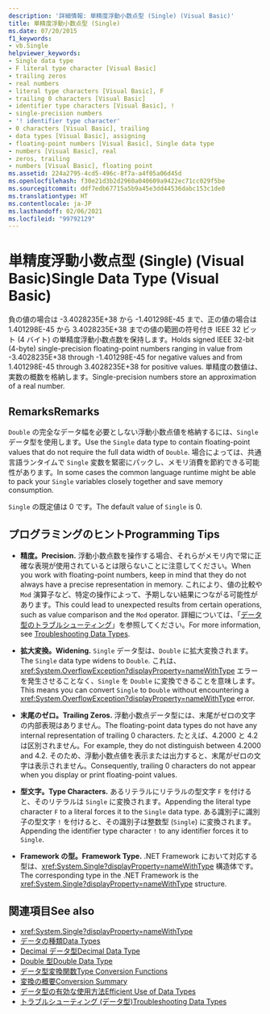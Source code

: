 ```yaml
---
description: '詳細情報: 単精度浮動小数点型 (Single) (Visual Basic)'
title: 単精度浮動小数点型 (Single)
ms.date: 07/20/2015
f1_keywords:
- vb.Single
helpviewer_keywords:
- Single data type
- F literal type character [Visual Basic]
- trailing zeros
- real numbers
- literal type characters [Visual Basic], F
- trailing 0 characters [Visual Basic]
- identifier type characters [Visual Basic], !
- single-precision numbers
- '! identifier type character'
- 0 characters [Visual Basic], trailing
- data types [Visual Basic], assigning
- floating-point numbers [Visual Basic], Single data type
- numbers [Visual Basic], real
- zeros, trailing
- numbers [Visual Basic], floating point
ms.assetid: 224a2795-4cd5-496c-8f7a-a4f05a06d45d
ms.openlocfilehash: f30e21d3b2d2960a040609a9422ec71cc029f5be
ms.sourcegitcommit: ddf7edb67715a5b9a45e3dd44536dabc153c1de0
ms.translationtype: HT
ms.contentlocale: ja-JP
ms.lasthandoff: 02/06/2021
ms.locfileid: "99792129"
---
```

# <a name="single-data-type-visual-basic"></a><span data-ttu-id="3157e-103">単精度浮動小数点型 (Single) (Visual Basic)</span><span class="sxs-lookup"><span data-stu-id="3157e-103">Single Data Type (Visual Basic)</span></span>

<span data-ttu-id="3157e-104">負の値の場合は -3.4028235E+38 から -1.401298E-45 まで、正の値の場合は 1.401298E-45 から 3.4028235E+38 までの値の範囲の符号付き IEEE 32 ビット (4 バイト) の単精度浮動小数点数を保持します。</span><span class="sxs-lookup"><span data-stu-id="3157e-104">Holds signed IEEE 32-bit (4-byte) single-precision floating-point numbers ranging in value from -3.4028235E+38 through -1.401298E-45 for negative values and from 1.401298E-45 through 3.4028235E+38 for positive values.</span></span> <span data-ttu-id="3157e-105">単精度の数値は、実数の概数を格納します。</span><span class="sxs-lookup"><span data-stu-id="3157e-105">Single-precision numbers store an approximation of a real number.</span></span>  
  
## <a name="remarks"></a><span data-ttu-id="3157e-106">Remarks</span><span class="sxs-lookup"><span data-stu-id="3157e-106">Remarks</span></span>  

 <span data-ttu-id="3157e-107">`Double` の完全なデータ幅を必要としない浮動小数点値を格納するには、`Single` データ型を使用します。</span><span class="sxs-lookup"><span data-stu-id="3157e-107">Use the `Single` data type to contain floating-point values that do not require the full data width of `Double`.</span></span> <span data-ttu-id="3157e-108">場合によっては、共通言語ランタイムで `Single` 変数を緊密にパックし、メモリ消費を節約できる可能性があります。</span><span class="sxs-lookup"><span data-stu-id="3157e-108">In some cases the common language runtime might be able to pack your `Single` variables closely together and save memory consumption.</span></span>  
  
 <span data-ttu-id="3157e-109">`Single` の既定値は 0 です。</span><span class="sxs-lookup"><span data-stu-id="3157e-109">The default value of `Single` is 0.</span></span>  
  
## <a name="programming-tips"></a><span data-ttu-id="3157e-110">プログラミングのヒント</span><span class="sxs-lookup"><span data-stu-id="3157e-110">Programming Tips</span></span>  
  
- <span data-ttu-id="3157e-111">**精度。**</span><span class="sxs-lookup"><span data-stu-id="3157e-111">**Precision.**</span></span> <span data-ttu-id="3157e-112">浮動小数点数を操作する場合、それらがメモリ内で常に正確な表現が使用されているとは限らないことに注意してください。</span><span class="sxs-lookup"><span data-stu-id="3157e-112">When you work with floating-point numbers, keep in mind that they do not always have a precise representation in memory.</span></span> <span data-ttu-id="3157e-113">これにより、値の比較や `Mod` 演算子など、特定の操作によって、予期しない結果につながる可能性があります。</span><span class="sxs-lookup"><span data-stu-id="3157e-113">This could lead to unexpected results from certain operations, such as value comparison and the `Mod` operator.</span></span> <span data-ttu-id="3157e-114">詳細については、「[データ型のトラブルシューティング](../../programming-guide/language-features/data-types/troubleshooting-data-types.md)」を参照してください。</span><span class="sxs-lookup"><span data-stu-id="3157e-114">For more information, see [Troubleshooting Data Types](../../programming-guide/language-features/data-types/troubleshooting-data-types.md).</span></span>  
  
- <span data-ttu-id="3157e-115">**拡大変換。**</span><span class="sxs-lookup"><span data-stu-id="3157e-115">**Widening.**</span></span> <span data-ttu-id="3157e-116">`Single` データ型は、`Double` に拡大変換されます。</span><span class="sxs-lookup"><span data-stu-id="3157e-116">The `Single` data type widens to `Double`.</span></span> <span data-ttu-id="3157e-117">これは、<xref:System.OverflowException?displayProperty=nameWithType> エラーを発生させることなく、`Single` を `Double` に変換できることを意味します。</span><span class="sxs-lookup"><span data-stu-id="3157e-117">This means you can convert `Single` to `Double` without encountering a <xref:System.OverflowException?displayProperty=nameWithType> error.</span></span>  
  
- <span data-ttu-id="3157e-118">**末尾のゼロ。**</span><span class="sxs-lookup"><span data-stu-id="3157e-118">**Trailing Zeros.**</span></span> <span data-ttu-id="3157e-119">浮動小数点データ型には、末尾がゼロの文字の内部表現はありません。</span><span class="sxs-lookup"><span data-stu-id="3157e-119">The floating-point data types do not have any internal representation of trailing 0 characters.</span></span> <span data-ttu-id="3157e-120">たとえば、4.2000 と 4.2 は区別されません。</span><span class="sxs-lookup"><span data-stu-id="3157e-120">For example, they do not distinguish between 4.2000 and 4.2.</span></span> <span data-ttu-id="3157e-121">そのため、浮動小数点値を表示または出力すると、末尾がゼロの文字は表示されません。</span><span class="sxs-lookup"><span data-stu-id="3157e-121">Consequently, trailing 0 characters do not appear when you display or print floating-point values.</span></span>  
  
- <span data-ttu-id="3157e-122">**型文字。**</span><span class="sxs-lookup"><span data-stu-id="3157e-122">**Type Characters.**</span></span> <span data-ttu-id="3157e-123">あるリテラルにリテラルの型文字 `F` を付けると、そのリテラルは `Single` に変換されます。</span><span class="sxs-lookup"><span data-stu-id="3157e-123">Appending the literal type character `F` to a literal forces it to the `Single` data type.</span></span> <span data-ttu-id="3157e-124">ある識別子に識別子の型文字 `!` を付けると、その識別子は整数型 (`Single`) に変換されます。</span><span class="sxs-lookup"><span data-stu-id="3157e-124">Appending the identifier type character `!` to any identifier forces it to `Single`.</span></span>  
  
- <span data-ttu-id="3157e-125">**Framework の型。**</span><span class="sxs-lookup"><span data-stu-id="3157e-125">**Framework Type.**</span></span> <span data-ttu-id="3157e-126">.NET Framework において対応する型は、<xref:System.Single?displayProperty=nameWithType> 構造体です。</span><span class="sxs-lookup"><span data-stu-id="3157e-126">The corresponding type in the .NET Framework is the <xref:System.Single?displayProperty=nameWithType> structure.</span></span>  
  
## <a name="see-also"></a><span data-ttu-id="3157e-127">関連項目</span><span class="sxs-lookup"><span data-stu-id="3157e-127">See also</span></span>

- <xref:System.Single?displayProperty=nameWithType>
- [<span data-ttu-id="3157e-128">データの種類</span><span class="sxs-lookup"><span data-stu-id="3157e-128">Data Types</span></span>](index.md)
- [<span data-ttu-id="3157e-129">Decimal データ型</span><span class="sxs-lookup"><span data-stu-id="3157e-129">Decimal Data Type</span></span>](decimal-data-type.md)
- [<span data-ttu-id="3157e-130">Double 型</span><span class="sxs-lookup"><span data-stu-id="3157e-130">Double Data Type</span></span>](double-data-type.md)
- [<span data-ttu-id="3157e-131">データ型変換関数</span><span class="sxs-lookup"><span data-stu-id="3157e-131">Type Conversion Functions</span></span>](../functions/type-conversion-functions.md)
- [<span data-ttu-id="3157e-132">変換の概要</span><span class="sxs-lookup"><span data-stu-id="3157e-132">Conversion Summary</span></span>](../keywords/conversion-summary.md)
- [<span data-ttu-id="3157e-133">データ型の有効な使用方法</span><span class="sxs-lookup"><span data-stu-id="3157e-133">Efficient Use of Data Types</span></span>](../../programming-guide/language-features/data-types/efficient-use-of-data-types.md)
- [<span data-ttu-id="3157e-134">トラブルシューティング (データ型)</span><span class="sxs-lookup"><span data-stu-id="3157e-134">Troubleshooting Data Types</span></span>](../../programming-guide/language-features/data-types/troubleshooting-data-types.md)
